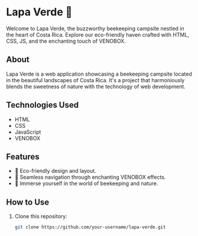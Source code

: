 # Lapa Verde 🍯

Welcome to Lapa Verde, the buzzworthy beekeeping campsite nestled in the heart of Costa Rica. Explore our eco-friendly haven crafted with HTML, CSS, JS, and the enchanting touch of VENOBOX.

## About

Lapa Verde is a web application showcasing a beekeeping campsite located in the beautiful landscapes of Costa Rica. It's a project that harmoniously blends the sweetness of nature with the technology of web development.

## Technologies Used

- HTML
- CSS
- JavaScript
- VENOBOX

## Features

- 🌿 Eco-friendly design and layout.
- 🚀 Seamless navigation through enchanting VENOBOX effects.
- 🍯 Immerse yourself in the world of beekeeping and nature.

## How to Use

1. Clone this repository:

   ```bash
   git clone https://github.com/your-username/lapa-verde.git

